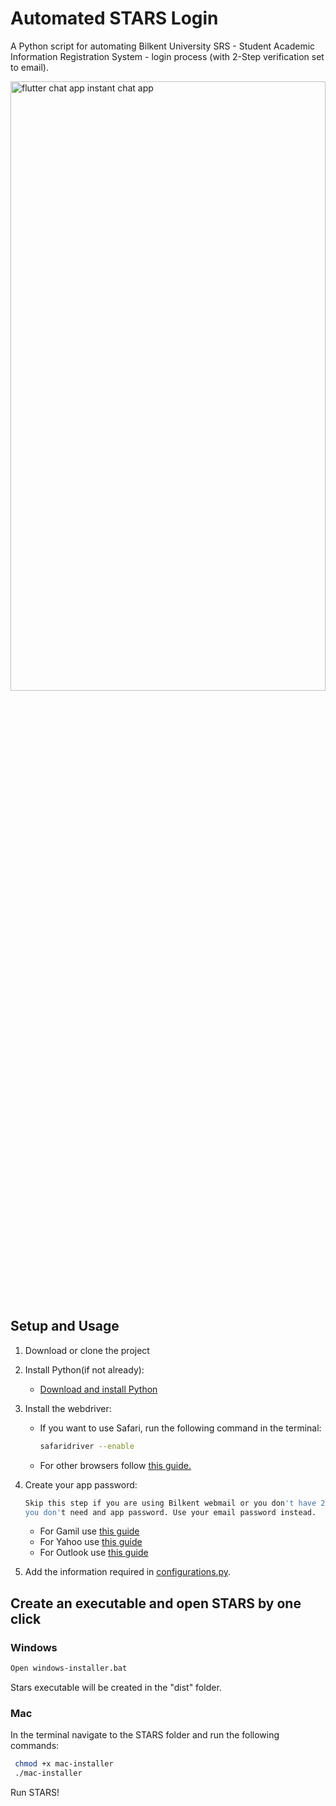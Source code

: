 # Automated STARS Login

A Python script for automating Bilkent University SRS - Student Academic Information Registration System - login process (with 2-Step verification set to email).

<p float="left">   
  <img src="https://user-images.githubusercontent.com/48331678/98185929-b7ea5600-1f1e-11eb-920f-343eb9f23e68.gif" width="100%" height="50%" alt="flutter chat app instant chat app"/>   

## Setup and Usage

1. Download or clone the project

2. Install Python(if not already):           
    - [Download and install Python](https://www.python.org/downloads/)    

3. Install the webdriver:
    - If you want to use Safari, run the following command in the terminal:
        ```sh
        safaridriver --enable
        ```
    - For other browsers follow [this guide.](https://www.selenium.dev/documentation/en/webdriver/driver_requirements/)

4. Create your app password:   
    ```sh
    Skip this step if you are using Bilkent webmail or you don't have 2-step verification turned on for your email, 
    you don't need and app password. Use your email password instead.
    ```    
    - For Gamil use [this guide](https://support.google.com/mail/answer/185833?hl=en-GB)
    - For Yahoo use [this guide](https://help.yahoo.com/kb/generate-third-party-passwords-sln15241.html)
    - For Outlook use [this guide](https://support.microsoft.com/en-us/account-billing/using-app-passwords-with-apps-that-don-t-support-two-step-verification-5896ed9b-4263-e681-128a-a6f2979a7944)    
            
5. Add the information required in [configurations.py](https://github.com/melhamin/STARS/blob/master/configurations.py).    
    
## Create an executable and open STARS by one click
  
### Windows                  
  ```sh
  Open windows-installer.bat 
  ```       
   Stars executable will be created in the "dist" folder.
   
     
### Mac            
   In the terminal navigate to the STARS folder and run the following commands:        
        
  ```sh
   chmod +x mac-installer
   ./mac-installer   
  ```  
     
   Run STARS!

        
     
     
   
    
  

